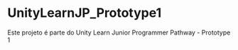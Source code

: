 # UnityLearnJP_Prototype1
Este projeto é parte do Unity Learn Junior Programmer Pathway - Prototype 1
